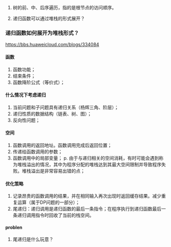 1. 树的前、中、后序遍历，指的是根节点的访问顺序。

2. 递归函数可以通过堆栈的形式展开？


### 递归函数如何展开为堆栈形式？
https://bbs.huaweicloud.com/blogs/334084

#### 函数
1. 函数功能；
2. 结束条件；
3. 函数降阶公式（等价式）；

#### 什么情况下考虑递归
1. 当前问题和子问题具有递归关系（杨辉三角、阶层）；
2. 递归性质的数据结构（链表、树、图）；
3. 反向性问题；

#### 空间
1. 函数调用的返回地址。函数调用完成后返回位置；
2. 传递给函数调用的参数；
3. 函数调用中的局部变量；
p. 由于与递归相关的空间消耗，有时可能会遇到称为堆栈溢出的情况，其中为程序分配的堆栈达到其最大空间限制并导致程序失败。堆栈溢出是非常容易出错的点；

#### 优化策略
1. 记录昂贵的函数调用的结果，并在相同输入再次出现时返回缓存结果。减少重复运算（属于DP问题的一部分）；
2. 尾递归：递归调用是递归函数的最后一条指令；在程序执行到递归函数最后一条递归调用指令时回收了当前的栈空间。


#### problen
1. 尾递归是什么玩意？